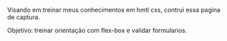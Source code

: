 Visando em treinar meus conhecimentos em hmtl css, contrui essa pagina de captura.

Objetivo: treinar orientação com flex-box e validar formularios.
